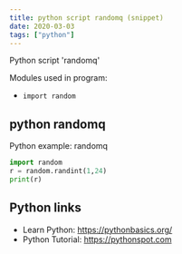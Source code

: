 ```yaml
---
title: python script randomq (snippet)
date: 2020-03-03
tags: ["python"]
---
```

Python script 'randomq'


Modules used in program: 
* `import random`

## python randomq

Python example: randomq

```python
import random
r = random.randint(1,24)
print(r)

```

## Python links

- Learn Python: https://pythonbasics.org/
- Python Tutorial: https://pythonspot.com
